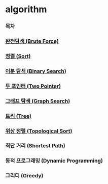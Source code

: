# algorithm

### 목차
### [완전탐색 (Brute Force)](https://github.com/jjb8966/algorithm/blob/main/BOJ/brute_force/README.md#%EC%99%84%EC%A0%84-%ED%83%90%EC%83%89)
### [정렬 (Sort)](https://github.com/jjb8966/algorithm/blob/main/BOJ/sort/README.md#1-%EC%84%A0%ED%83%9D-%EC%A0%95%EB%A0%AC)
### [이분 탐색 (Binary Search)](https://github.com/jjb8966/algorithm/tree/main/BOJ/binary_search#%EC%9D%B4%EB%B6%84-%ED%83%90%EC%83%89binary-search)
### [투 포인터 (Two Pointer)](https://github.com/jjb8966/algorithm/blob/main/BOJ/two_pointer/README.md#1-%ED%88%AC-%ED%8F%AC%EC%9D%B8%ED%84%B0)
### [그래프 탐색 (Graph Search)](https://github.com/jjb8966/algorithm/blob/main/BOJ/graph_search/README.md#%EA%B7%B8%EB%9E%98%ED%94%84-%ED%83%90%EC%83%89-graph-search)
### [트리 (Tree)](https://github.com/jjb8966/algorithm/blob/main/BOJ/tree/README.md#%ED%8A%B8%EB%A6%AC-tree)
### [위상 정렬 (Topological Sort)](https://github.com/jjb8966/algorithm/tree/main/BOJ/topological_sort#%EC%9C%84%EC%83%81-%EC%A0%95%EB%A0%AC-topological-sort)
### 최단 거리 (Shortest Path)
### 동적 프로그래밍 (Dynamic Programming)
### 그리디 (Greedy)
